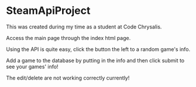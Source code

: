 # SteamApiProject

This was created during my time as a student at Code Chrysalis.

Access the main page through the index html page. 

Using the API is quite easy, click the button the left to a random game's info.

Add a game to the database by putting in the info and then click submit to see your games' info!


The edit/delete are not working correctly currently!
